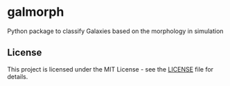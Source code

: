 # galmorph
Python package to classify Galaxies based on the morphology in simulation

## License

This project is licensed under the MIT License - see the [LICENSE](./LICENSE) file for details.
